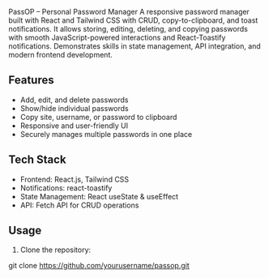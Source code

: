 PassOP – Personal Password Manager
A responsive password manager built with React and Tailwind CSS with CRUD, copy-to-clipboard, and toast notifications. It allows storing, editing, deleting, and copying passwords with smooth JavaScript-powered interactions and React-Toastify notifications. Demonstrates skills in state management, API integration, and modern frontend development.


## Features

- Add, edit, and delete passwords
- Show/hide individual passwords
- Copy site, username, or password to clipboard
- Responsive and user-friendly UI
- Securely manages multiple passwords in one place

## Tech Stack

- Frontend: React.js, Tailwind CSS  
- Notifications: react-toastify  
- State Management: React useState & useEffect  
- API: Fetch API for CRUD operations  

## Usage

1. Clone the repository:

git clone https://github.com/yourusername/passop.git
